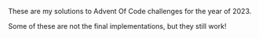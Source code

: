 These are my solutions to Advent Of Code challenges for the year of 2023.


Some of these are not the final implementations, but they still work!

